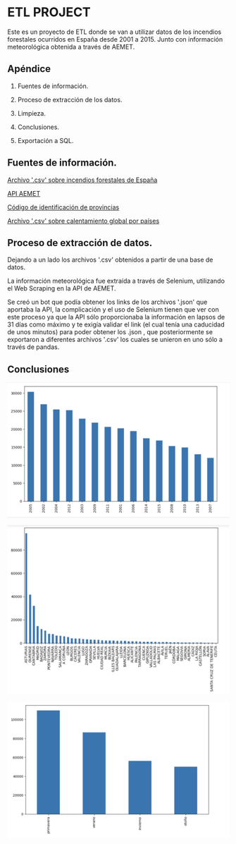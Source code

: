 
# ETL PROJECT

Este es un proyecto de ETL donde se van a utilizar datos de los incendios forestales ocurridos en España desde 2001 a 2015.
Junto con información meteorológica obtenida a través de AEMET.



## Apéndice

1. Fuentes de información.

2. Proceso de extracción de los datos.

3. Limpieza.

4. Conclusiones.

5. Exportación a SQL.


## Fuentes de información.

[Archivo '.csv' sobre incendios forestales de España](https://datos.civio.es/dataset/todos-los-incendios-forestales/)

[API AEMET](https://opendata.aemet.es/dist/index.html?#/valores-climatologicos/Climatolog%C3%ADas%20diarias._1)

[Código de identificación de provincias](https://www.ine.es/daco/daco42/codmun/cod_provincia.htm)

[Archivo '.csv' sobre calentamiento global por países](https://www.kaggle.com/datasets/berkeleyearth/climate-change-earth-surface-temperature-data?resource=download&select=GlobalLandTemperaturesByCountry.csv)


## Proceso de extracción de datos.

Dejando a un lado los archivos '.csv' obtenidos a partir de una base de datos.

La información meteorológica fue extraída a través de Selenium, utilizando el Web Scraping en la API de AEMET.

Se creó un bot que podía obtener los links de los archivos 
'.json' que aportaba la API, la complicación y el uso de Selenium tienen que ver con este proceso ya que la API sólo proporcionaba la información en lapsos de 31 días como máximo y te exigía validar el link (el cual tenía una caducidad de unos minutos) para poder obtener los .json , que posteriormente se exportaron a diferentes archivos '.csv' los cuales se unieron en uno sólo a través de pandas.
## Conclusiones

![](/Img/2.png)

![](/Img/1.png)

![](/Img/3.png)